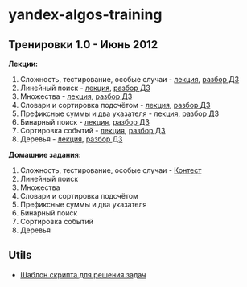 # yandex-algos-training

## Тренировки 1.0 - Июнь 2012

**Лекции:**


1. Сложность, тестирование, особые случаи - [лекция](https://www.youtube.com/watch?v=QLhqYNsPIVo&embeds_referring_euri=https%3A%2F%2Fyandex.ru%2F&feature=emb_imp_woyt), [разбор ДЗ](https://www.youtube.com/watch?v=mdJdB7On4AM&embeds_referring_euri=https%3A%2F%2Fyandex.ru%2F&feature=emb_imp_woyt)
2. Линейный поиск - [лекция](https://www.youtube.com/watch?v=SKwB41FrGgU), [разбор ДЗ](https://www.youtube.com/watch?v=mdJdB7On4AM&embeds_referring_euri=https%3A%2F%2Fyandex.ru%2F&feature=emb_imp_woyt)
3. Множества - [лекция](https://www.youtube.com/watch?v=PUpmV2ieIHA&embeds_referring_euri=https%3A%2F%2Fyandex.ru%2F&feature=emb_imp_woyt), [разбор ДЗ](https://www.youtube.com/watch?v=fqsuy5rwZhk&embeds_referring_euri=https%3A%2F%2Fyandex.ru%2F&feature=emb_imp_woyt)
4. Словари и сортировка подсчётом - [лекция](https://www.youtube.com/watch?v=Nb5mW1yWVSs&embeds_referring_euri=https%3A%2F%2Fyandex.ru%2F&feature=emb_imp_woyt), [разбор ДЗ](https://www.youtube.com/watch?v=J2C6rDqe8mQ&embeds_referring_euri=https%3A%2F%2Fyandex.ru%2F&feature=emb_imp_woyt)
5. Префиксные суммы и два указателя - [лекция](https://www.youtube.com/watch?v=de28y8Dcvkg&embeds_referring_euri=https%3A%2F%2Fyandex.ru%2F&feature=emb_imp_woyt), [разбор ДЗ](https://www.youtube.com/watch?v=fqsuy5rwZhk&embeds_referring_euri=https%3A%2F%2Fyandex.ru%2F&feature=emb_imp_woyt)
6. Бинарный поиск - [лекция](https://www.youtube.com/watch?v=YENpZexHfuk&embeds_referring_euri=https%3A%2F%2Fyandex.ru%2F&feature=emb_imp_woyt), [разбор ДЗ](https://www.youtube.com/watch?v=fqsuy5rwZhk&embeds_referring_euri=https%3A%2F%2Fyandex.ru%2F&feature=emb_imp_woyt)
7. Сортировка событий - [лекция](https://www.youtube.com/watch?v=hGixDBO-p6Q&embeds_referring_euri=https%3A%2F%2Fyandex.ru%2F&feature=emb_imp_woyt), [разбор ДЗ](https://www.youtube.com/watch?v=5lfkBD4dnGM&embeds_referring_euri=https%3A%2F%2Fyandex.ru%2F&feature=emb_imp_woyt)
8. Деревья - [лекция](https://www.youtube.com/watch?v=lEJzqHgyels&embeds_referring_euri=https%3A%2F%2Fyandex.ru%2F&feature=emb_imp_woyt), [разбор ДЗ](https://www.youtube.com/watch?v=5lfkBD4dnGM&embeds_referring_euri=https%3A%2F%2Fyandex.ru%2F&feature=emb_imp_woyt)

**Домашние задания:**

1. Сложность, тестирование, особые случаи - [Контест](https://contest.yandex.ru/contest/27393/problems/)
2. Линейный поиск
3. Множества
4. Словари и сортировка подсчётом
5. Префиксные суммы и два указателя
6. Бинарный поиск
7. Сортировка событий
8. Деревья

## Utils
- [Шаблон скрипта для решения задач](./nodejs-template.js)
